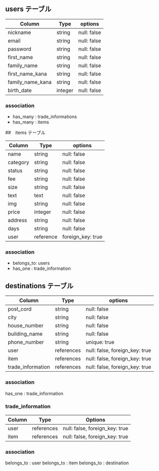 ## users テーブル

| Column           | Type      | options     |
| ---------------- | --------- | ------------|
| nickname         | string    | null: false |
| email            | string    | null: false |
| password         | string    | null: false |
| first_name       | string    | null: false |
| family_name      | string    | null: false |
| first_name_kana  | string    | null: false |
| family_name_kana | string    | null: false |
| birth_date       | integer   | null: false |



### association
- has_many : trade_informations
- has_many : items



##　items テーブル

| Column    | Type      | options      |
| --------  | --------- | ------------ |
| name      | string    | null: false |
| category  | string    | null: false |             |
| status    | string    | null: false | 
| fee       | string    | null: false |
| size      | string    | null: false |
| text      | text      | null: false |
| img       | string    | null: false |
| price     | integer   | null: false |
| address   | string    | null: false |
| days      | string    | null: false |
| user      | reference | foreign_key: true  |

### association
- belongs_to: users
- has_one : trade_information


## destinations テーブル

| Column                       | Type      | options       |
| --------------------         | --------- | --------------|
| post_cord                    | string     | null: false |
| city                         | string     | null: false |
| house_number                 | string     | null: false |
| building_name                | string     | null: false |
| phone_number                 | string     | unique: true |
| user                         | references | null: false, foreign_key: true |
| item                         | references | null: false, foreign_key: true |
| trade_information            | references | null: false, foreign_key: true |

### association
has_one : trade_information


### trade_information

| Column      | Type       | Options                        |
| ----------- | ---------- | ------------------------------ |
| user        | references | null: false, foreign_key: true |
| item        | references | null: false, foreign_key: true |


### association
belongs_to : user
belongs_to : item
belongs_to : destination